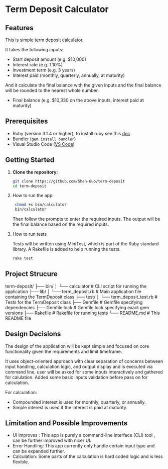 # Term Deposit Calculator

## Features

This is simple term deposit calculator.

It takes the following inputs:

* Start deposit amount (e.g. \$10,000)
* Interest rate (e.g. 1.10%)
* Investment term (e.g. 3 years)
* Interest paid (monthly, quarterly, annually, at maturity)

And it calculate the final balance with the given inputs and the final balance will be rounded to the nearest whole number.

* Final balance (e.g. \$10,330 on the above inputs, interest paid at maturity)

## Prerequisites

- Ruby (version 3.1.4 or higher), to install ruby see this [doc](https://www.ruby-lang.org/en/documentation/installation/)
- Bundler (`gem install bundler`)
- Visual Studio Code ([VS Code](https://code.visualstudio.com/))

## Getting Started

1. **Clone the repository:**

   ```sh
   git clone https://github.com/Shen-Guo/term-deposit
   cd term-deposit
   ```
2. How to run the app:

   ```bash
    chmod +x bin/calculator
    bin/calculator
   ```

   Then follow the prompts to enter the required inputs. The output will be the final balance based on the required inputs.
3. How to run tests

   Tests will be written using MiniTest, which is part of the Ruby standard library. A Rakefile is added to help running the tests.

   ```bash
   rake test
   ```

## Project Strucure

term-deposit/
├── bin/
│   └── calculator    # CLI script for running the application
├── lib/
│   └── term_deposit.rb        # Main application file containing the TermDeposit class
├── test/
│   └── term_deposit_test.rb # Tests for the TermDeposit class
├── Gemfile            # Gemfile specifying dependencies
├── Gemfile.lock       # Gemfile.lock specifying exact gem versions
├── Rakefile           # Rakefile for running tests
└── README.md          # This README file

## Design Decisions

The design of the application will be kept simple and focused on core functionality given the requirements and limit timeframe.

It uses object-oriented approach with clear separation of concerns between input handling, calculation logic, and output display and is executed via command line, user will be asked for some inputs interactively and gathered for calulation. Added some basic inputs validation before pass on for calculation.

For calculation:

* Compounded interest is used for monthly, quarterly, or annually.
* Simple interest is used if the interest is paid at maturity.

## Limitation and Possible Improvements

* UI improves :  This app is purely a command-line interface (CLI) tool , can be further improved with nicer UI.
* Error Handling:  This app currently only handle certain input type and can be expanded further.
* Calculation: Some parts of the calculation is hard coded logic and is less flexible.
